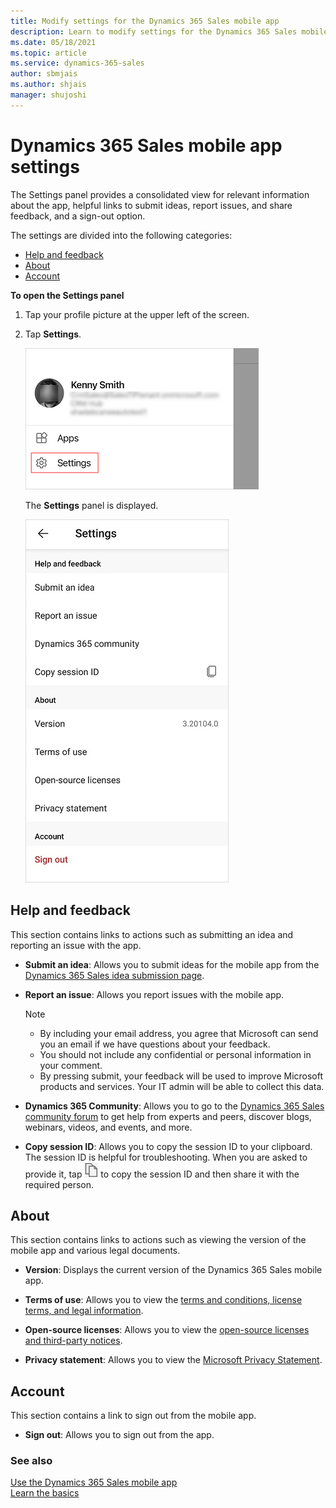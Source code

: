 ```yaml
---
title: Modify settings for the Dynamics 365 Sales mobile app
description: Learn to modify settings for the Dynamics 365 Sales mobile app.
ms.date: 05/18/2021
ms.topic: article
ms.service: dynamics-365-sales
author: sbmjais
ms.author: shjais
manager: shujoshi
---
```


# Dynamics 365 Sales mobile app settings

The Settings panel provides a consolidated view for relevant information about the app, helpful links to submit ideas, report issues, and share feedback, and a sign-out option.

The settings are divided into the following categories:
- [Help and feedback](#help-and-feedback)
- [About](#about)
- [Account](#account)

**To open the Settings panel**

1. Tap your profile picture at the upper left of the screen.

2. Tap **Settings**.

    ![Tap Settings](media/sm-select-settings.png "Tap Settings")

    The **Settings** panel is displayed.

    ![Settings panel](media/sm-settings-panel.png "Settings panel")

## Help and feedback

This section contains links to actions such as submitting an idea and reporting an issue with the app.

- **Submit an idea**: Allows you to submit ideas for the mobile app from the [Dynamics 365 Sales idea submission page](https://go.microsoft.com/fwlink/p/?LinkID=2161876).

- **Report an issue**: Allows you report issues with the mobile app.
    > [!NOTE]
    > - By including your email address, you agree that Microsoft can send you an email if we have questions about your feedback.
    > - You should not include any confidential or personal information in your comment.
    > - By pressing submit, your feedback will be used to improve Microsoft products and services. Your IT admin will be able to collect this data.

- **Dynamics 365 Community**: Allows you to go to the [Dynamics 365 Sales community forum](https://go.microsoft.com/fwlink/p/?LinkID=2161919) to get help from experts and peers, discover blogs, webinars, videos, and events, and more.

- **Copy session ID**: Allows you to copy the session ID to your clipboard. The session ID is helpful for troubleshooting. When you are asked to provide it, tap ![Copy icon](media/copy-icon.png "Copy icon") to copy the session ID and then share it with the required person.

## About

This section contains links to actions such as viewing the version of the mobile app and various legal documents.

- **Version**: Displays the current version of the Dynamics 365 Sales mobile app.

- **Terms of use**: Allows you to view the [terms and conditions, license terms, and legal information](https://go.microsoft.com/fwlink/p/?LinkID=698507).

- **Open-source licenses**: Allows you to view the [open-source licenses and third-party notices](https://go.microsoft.com/fwlink/p/?LinkID=2127442).

- **Privacy statement**: Allows you to view the [Microsoft Privacy Statement](https://go.microsoft.com/fwlink/p/?LinkID=698505).

## Account

This section contains a link to sign out from the mobile app.

- **Sign out**: Allows you to sign out from the app.

### See also

[Use the Dynamics 365 Sales mobile app](use-sales-mobile-app.md)    
[Learn the basics](learn-basics-mobile-app.md)

